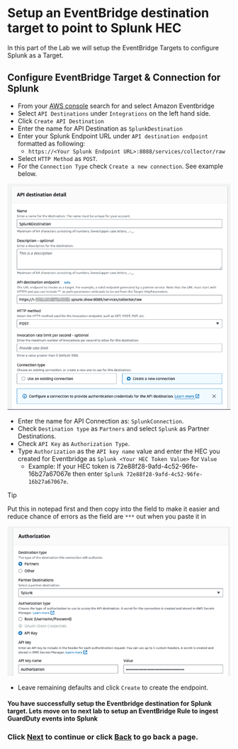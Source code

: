 # Setup an EventBridge destination target to point to Splunk HEC
In this part of the Lab we will setup the EventBridge Targets to configure Splunk as a Target. 

## Configure EventBridge Target & Connection for Splunk
- From your [AWS console](https://console.aws.amazon.com/events/home) search for and select Amazon Eventbridge
- Select `API Destinations` under `Integrations` on the left hand side.
- Click `Create API Destination`
- Enter the name for API Destination as `SplunkDestination`
- Enter your Splunk Endpoint URL under `API destination endpoint` formatted as following:
  - `https://<Your Splunk Endpoint URL>:8088/services/collector/raw`
- Select `HTTP Method` as `POST`.
- For the `Connection Type` check `Create a new connection`. See example below.

![event_destination](/static/40_eventbridge/eventbridge_destination.png)

- Enter the name for API Connection as: `SplunkConnection`.
- Check `Destination type` as `Partners` and select `Splunk` as Partner Destinations.
- Check `API Key` as `Authorization Type`.
- Type `Authorization` as the `API key name` value and enter the HEC you created for Eventbridge as `Splunk <Your HEC Token Value>` for `Value`
  - Example: If your HEC token is 72e88f28-9afd-4c52-96fe-16b27a67067e then enter `Splunk 72e88f28-9afd-4c52-96fe-16b27a67067e`.

>[!TIP]
>Put this in notepad first and then copy into the field to make it easier and reduce chance of errors as the field are `***` out when you paste it in
  
![event_connection](/static/40_eventbridge/eventbridge_connection.png)

- Leave remaining defaults and click `Create` to create the endpoint.

#### You have successfully setup the Eventbridge destination for Splunk target. Lets move on to next lab to setup an EventBridge Rule to ingest GuardDuty events into Splunk

### Click <a>[Next](/content/Lab4_eventbridge/setup_rule.md)</a> to continue or click <a>[Back](/content/Lab4_eventbridge/setup_splunk.md) to go back a page.</a>
